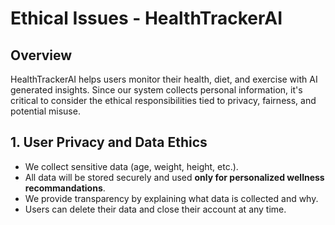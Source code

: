 # Ethical Issues - HealthTrackerAI

## Overview 
HealthTrackerAI helps users monitor their health, diet, and exercise with AI generated insights. Since our system collects personal information, it's critical to consider the ethical responsibilities tied to privacy, fairness, and potential misuse. 

## 1. User Privacy and Data Ethics
- We collect sensitive data (age, weight, height, etc.).
- All data will be stored securely and used **only for personalized wellness recommandations**.
- We provide transparency by explaining what data is collected and why. 
- Users can delete their data and close their account at any time. 

